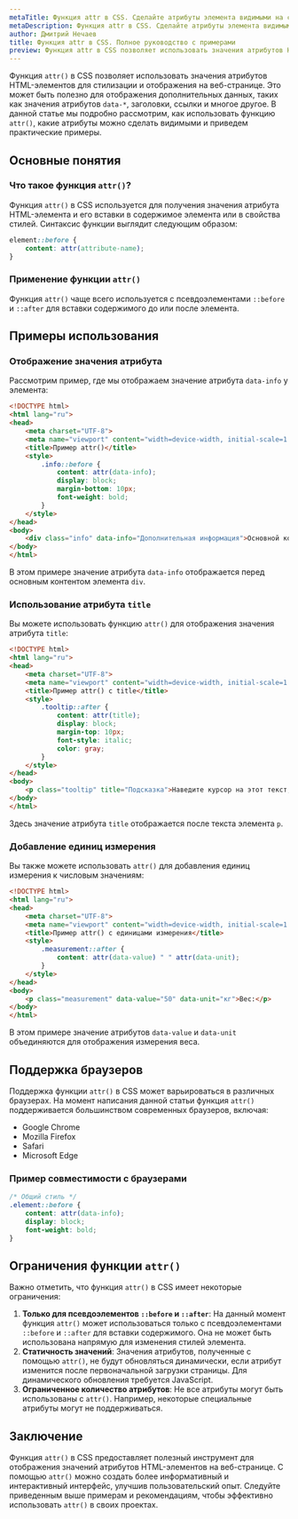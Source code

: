 ```yaml
---
metaTitle: Функция attr в CSS. Сделайте атрибуты элемента видимыми на странице
metaDescription: Функция attr в CSS. Сделайте атрибуты элемента видимыми на странице
author: Дмитрий Нечаев
title: Функция attr в CSS. Полное руководство с примерами
preview: Функция attr в CSS позволяет использовать значения атрибутов HTML-элементов для стилизации и отображения на веб-странице.
---
```


Функция `attr()` в CSS позволяет использовать значения атрибутов HTML-элементов для стилизации и отображения на веб-странице. Это может быть полезно для отображения дополнительных данных, таких как значения атрибутов `data-*`, заголовки, ссылки и многое другое. В данной статье мы подробно рассмотрим, как использовать функцию `attr()`, какие атрибуты можно сделать видимыми и приведем практические примеры.

## Основные понятия

### Что такое функция `attr()`?

Функция `attr()` в CSS используется для получения значения атрибута HTML-элемента и его вставки в содержимое элемента или в свойства стилей. Синтаксис функции выглядит следующим образом:

```css
element::before {
    content: attr(attribute-name);
}

```

### Применение функции `attr()`

Функция `attr()` чаще всего используется с псевдоэлементами `::before` и `::after` для вставки содержимого до или после элемента.

## Примеры использования

### Отображение значения атрибута

Рассмотрим пример, где мы отображаем значение атрибута `data-info` у элемента:

```html
<!DOCTYPE html>
<html lang="ru">
<head>
    <meta charset="UTF-8">
    <meta name="viewport" content="width=device-width, initial-scale=1.0">
    <title>Пример attr()</title>
    <style>
        .info::before {
            content: attr(data-info);
            display: block;
            margin-bottom: 10px;
            font-weight: bold;
        }
    </style>
</head>
<body>
    <div class="info" data-info="Дополнительная информация">Основной контент</div>
</body>
</html>

```

В этом примере значение атрибута `data-info` отображается перед основным контентом элемента `div`.

### Использование атрибута `title`

Вы можете использовать функцию `attr()` для отображения значения атрибута `title`:

```html
<!DOCTYPE html>
<html lang="ru">
<head>
    <meta charset="UTF-8">
    <meta name="viewport" content="width=device-width, initial-scale=1.0">
    <title>Пример attr() с title</title>
    <style>
        .tooltip::after {
            content: attr(title);
            display: block;
            margin-top: 10px;
            font-style: italic;
            color: gray;
        }
    </style>
</head>
<body>
    <p class="tooltip" title="Подсказка">Наведите курсор на этот текст, чтобы увидеть подсказку.</p>
</body>
</html>

```

Здесь значение атрибута `title` отображается после текста элемента `p`.

### Добавление единиц измерения

Вы также можете использовать `attr()` для добавления единиц измерения к числовым значениям:

```html
<!DOCTYPE html>
<html lang="ru">
<head>
    <meta charset="UTF-8">
    <meta name="viewport" content="width=device-width, initial-scale=1.0">
    <title>Пример attr() с единицами измерения</title>
    <style>
        .measurement::after {
            content: attr(data-value) " " attr(data-unit);
        }
    </style>
</head>
<body>
    <p class="measurement" data-value="50" data-unit="кг">Вес:</p>
</body>
</html>

```

В этом примере значение атрибутов `data-value` и `data-unit` объединяются для отображения измерения веса.

## Поддержка браузеров

Поддержка функции `attr()` в CSS может варьироваться в различных браузерах. На момент написания данной статьи функция `attr()` поддерживается большинством современных браузеров, включая:

- Google Chrome
- Mozilla Firefox
- Safari
- Microsoft Edge

### Пример совместимости с браузерами

```css
/* Общий стиль */
.element::before {
    content: attr(data-info);
    display: block;
    font-weight: bold;
}

```

## Ограничения функции `attr()`

Важно отметить, что функция `attr()` в CSS имеет некоторые ограничения:

1. **Только для псевдоэлементов `::before` и `::after`**: На данный момент функция `attr()` может использоваться только с псевдоэлементами `::before` и `::after` для вставки содержимого. Она не может быть использована напрямую для изменения стилей элемента.
2. **Статичность значений**: Значения атрибутов, полученные с помощью `attr()`, не будут обновляться динамически, если атрибут изменится после первоначальной загрузки страницы. Для динамического обновления требуется JavaScript.
3. **Ограниченное количество атрибутов**: Не все атрибуты могут быть использованы с `attr()`. Например, некоторые специальные атрибуты могут не поддерживаться.

## Заключение

Функция `attr()` в CSS предоставляет полезный инструмент для отображения значений атрибутов HTML-элементов на веб-странице. С помощью `attr()` можно создать более информативный и интерактивный интерфейс, улучшив пользовательский опыт. Следуйте приведенным выше примерам и рекомендациям, чтобы эффективно использовать `attr()` в своих проектах.